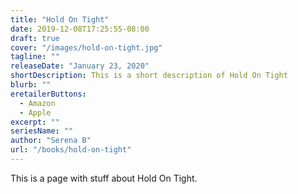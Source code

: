```yaml
---
title: "Hold On Tight"
date: 2019-12-08T17:25:55-08:00
draft: true
cover: "/images/hold-on-tight.jpg"
tagline: ""
releaseDate: "January 23, 2020"
shortDescription: This is a short description of Hold On Tight
blurb: ""
eretailerButtons:
  - Amazon
  - Apple
excerpt: ""
seriesName: ""
author: "Serena B"
url: "/books/hold-on-tight"
---
```


This is a page with stuff about Hold On Tight. 